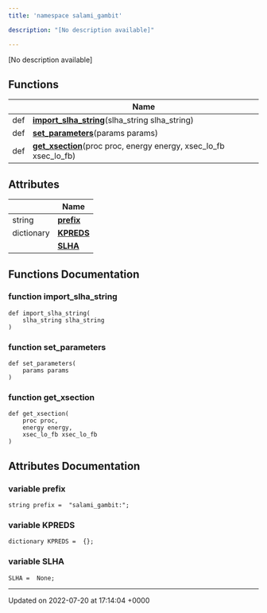 ```yaml
---
title: 'namespace salami_gambit'

description: "[No description available]"

---
```







[No description available]

## Functions

|                | Name           |
| -------------- | -------------- |
| def | **[import_slha_string](/documentation/code/namespaces/namespacesalami__gambit/#function-import-slha-string)**(slha_string slha_string) |
| def | **[set_parameters](/documentation/code/namespaces/namespacesalami__gambit/#function-set-parameters)**(params params) |
| def | **[get_xsection](/documentation/code/namespaces/namespacesalami__gambit/#function-get-xsection)**(proc proc, energy energy, xsec_lo_fb xsec_lo_fb) |

## Attributes

|                | Name           |
| -------------- | -------------- |
| string | **[prefix](/documentation/code/namespaces/namespacesalami__gambit/#variable-prefix)**  |
| dictionary | **[KPREDS](/documentation/code/namespaces/namespacesalami__gambit/#variable-kpreds)**  |
| | **[SLHA](/documentation/code/namespaces/namespacesalami__gambit/#variable-slha)**  |


## Functions Documentation

### function import_slha_string

```
def import_slha_string(
    slha_string slha_string
)
```


### function set_parameters

```
def set_parameters(
    params params
)
```


### function get_xsection

```
def get_xsection(
    proc proc,
    energy energy,
    xsec_lo_fb xsec_lo_fb
)
```



## Attributes Documentation

### variable prefix

```
string prefix =  "salami_gambit:";
```


### variable KPREDS

```
dictionary KPREDS =  {};
```


### variable SLHA

```
SLHA =  None;
```





-------------------------------

Updated on 2022-07-20 at 17:14:04 +0000